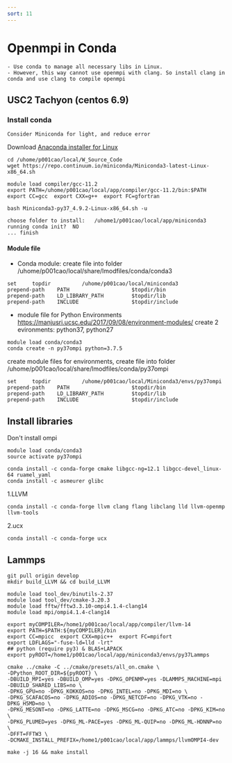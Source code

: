 ```yaml
---
sort: 11
---
```


# Openmpi in Conda

```note
- Use conda to manage all necessary libs in Linux.
- However, this way cannot use openmpi with clang. So install clang in conda and use clang to compile openmpi
```

## USC2 Tachyon (centos 6.9)

### Install conda

```tip
Consider Miniconda for light, and reduce error
```

Download [Anaconda installer for Linux](https://repo.anaconda.com/miniconda/)

```shell
cd /uhome/p001cao/local/W_Source_Code
wget https://repo.continuum.io/miniconda/Miniconda3-latest-Linux-x86_64.sh

module load compiler/gcc-11.2
export PATH=/uhome/p001cao/local/app/compiler/gcc-11.2/bin:$PATH
export CC=gcc  export CXX=g++  export FC=gfortran

bash Miniconda3-py37_4.9.2-Linux-x86_64.sh -u

choose folder to install:   /uhome1/p001cao/local/app/miniconda3
running conda init?  NO
... finish
```

#### Module file

- Conda module: create file into folder  /uhome/p001cao/local/share/lmodfiles/conda/conda3

```shell
set     topdir          /uhome/p001cao/local/miniconda3
prepend-path    PATH                    $topdir/bin
prepend-path    LD_LIBRARY_PATH         $topdir/lib
prepend-path    INCLUDE                 $topdir/include
```

- module file for Python Environments
https://manjusri.ucsc.edu/2017/09/08/environment-modules/
create 2 evironments: python37, python27

```shell
module load conda/conda3
conda create -n py37ompi python=3.7.5
```

create module files for environments, create file into folder  /uhome/p001cao/local/share/lmodfiles/conda/py37ompi

```shell
set     topdir          /uhome/p001cao/local/Miniconda3/envs/py37ompi
prepend-path    PATH                    $topdir/bin
prepend-path    LD_LIBRARY_PATH         $topdir/lib
prepend-path    INCLUDE                 $topdir/include
```

## Install libraries

Don't install ompi

```shell
module load conda/conda3
source activate py37ompi

conda install -c conda-forge cmake libgcc-ng=12.1 libgcc-devel_linux-64 ruamel_yaml
conda install -c asmeurer glibc
```

1.LLVM

```shell
conda install -c conda-forge llvm clang flang libclang lld llvm-openmp llvm-tools
```

2.ucx

```shell
conda install -c conda-forge ucx
```



## Lammps

```shell
git pull origin develop
mkdir build_LLVM && cd build_LLVM

module load tool_dev/binutils-2.37
module load tool_dev/cmake-3.20.3
module load fftw/fftw3.3.10-ompi4.1.4-clang14
module load mpi/ompi4.1.4-clang14

export myCOMPILER=/home1/p001cao/local/app/compiler/llvm-14
export PATH=$PATH:${myCOMPILER}/bin
export CC=mpicc  export CXX=mpic++  export FC=mpifort
export LDFLAGS="-fuse-ld=lld -lrt"
## python (require py3) & BLAS+LAPACK
export pyROOT=/home1/p001cao/local/app/miniconda3/envs/py37Lammps

cmake ../cmake -C ../cmake/presets/all_on.cmake \
-DPython_ROOT_DIR=${pyROOT} \
-DBUILD_MPI=yes -DBUILD_OMP=yes -DPKG_OPENMP=yes -DLAMMPS_MACHINE=mpi -DBUILD_SHARED_LIBS=no \
-DPKG_GPU=no -DPKG_KOKKOS=no -DPKG_INTEL=no -DPKG_MDI=no \
-DPKG_SCAFACOS=no -DPKG_ADIOS=no -DPKG_NETCDF=no -DPKG_VTK=no -DPKG_H5MD=no \
-DPKG_MESONT=no -DPKG_LATTE=no -DPKG_MSCG=no -DPKG_ATC=no -DPKG_KIM=no \
-DPKG_PLUMED=yes -DPKG_ML-PACE=yes -DPKG_ML-QUIP=no -DPKG_ML-HDNNP=no  \
-DFFT=FFTW3 \
-DCMAKE_INSTALL_PREFIX=/home1/p001cao/local/app/lammps/llvmOMPI4-dev

make -j 16 && make install
```
